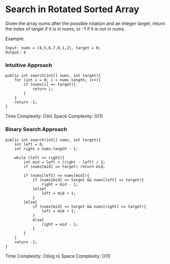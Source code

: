 # Search in Rotated Sorted Array

Given the array nums after the possible rotation and an integer target, return the index of target if it is in nums, or -1 if it is not in nums.

Example:

	Input: nums = [4,5,6,7,0,1,2], target = 0;
	Output: 4


### Intuitive Approach

	public int search(int[] nums, int target){
		for (int i = 0; i < nums.length; i++){
			if (nums[i] == target){
				return i;
			}
		}
		return -1;
	}

Time Complexity: O(n) Space Complexity: O(1)

### Binary Search Approach

	public int search(int[] nums, int target){
		int left = 0;
		int right = nums.length - 1;

		while (left <= right){
			int mid = left + (right - left) / 2;
			if (nums[mid] == target) return mid;

			if (nums[left] <= nums[mid]){
				if (nums[mid] >= target && nums[left] <= target){
					right = mid - 1;
				}else{
					left = mid + 1;
				}
			}else{
				if (nums[mid] <= target && nums[right] >= target){
					left = mid + 1;
				}
				else{
					right = mid - 1;
				}
			}
		}
		return -1;
	}

Time Complexity: O(log n) Space Complexity: O(1)

